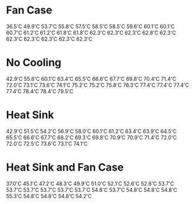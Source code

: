 # Fan Case
36.5'C 49.9'C 53.7'C 55.8'C
57.5'C 58.5'C 58.5'C 59.6'C
60.1'C 60.1'C 60.7'C 61.2'C
61.2'C 61.8'C 61.8'C 62.3'C
62.3'C 62.3'C 62.8'C 62.3'C
62.3'C 62.3'C 62.3'C 62.3'C
62.3'C

# No Cooling
42.9'C 55.8'C 60.1'C 63.4'C
65.5'C 66.6'C 67.7'C 69.8'C
70.4'C 71.4'C 72.0'C 73.1'C
73.6'C 74.1'C 75.2'C 75.2'C
75.8'C 76.3'C 77.4'C 77.4'C
77.4'C 77.4'C 78.4'C 78.4'C
79.5'C

# Heat Sink
42.9'C 51.5'C 54.2'C 56.9'C
58.0'C 60.1'C 61.2'C 63.4'C
63.9'C 64.5'C 65.5'C 66.6'C
67.7'C 68.2'C 69.3'C 69.8'C
70.9'C 70.9'C 71.4'C 72.0'C
72.0'C 72.5'C 73.6'C 73.1'C
74.1'C

# Heat Sink and Fan Case
37.0'C 45.1'C 47.2'C 48.3'C
49.9'C 51.0'C 52.1'C 52.6'C
52.6'C 53.7'C 53.7'C 53.7'C
53.7'C 53.7'C 53.7'C 54.8'C
53.7'C 54.8'C 54.8'C 54.8'C
55.3'C 54.8'C 54.8'C 54.8'C
54.2'C
